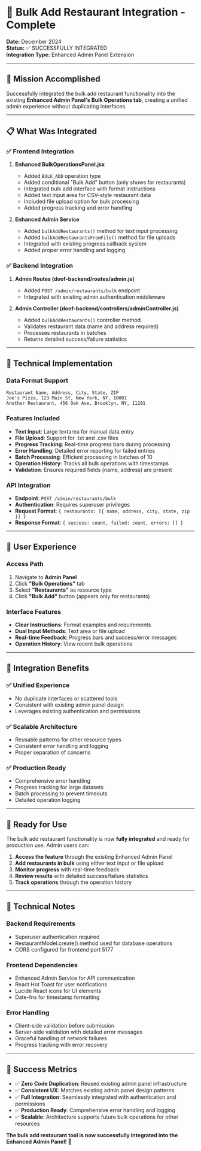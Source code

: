 # 🍕 Bulk Add Restaurant Integration - Complete

**Date:** December 2024  
**Status:** ✅ SUCCESSFULLY INTEGRATED  
**Integration Type:** Enhanced Admin Panel Extension

---

## 🎯 Mission Accomplished

Successfully integrated the bulk add restaurant functionality into the existing **Enhanced Admin Panel's Bulk Operations tab**, creating a unified admin experience without duplicating interfaces.

---

## 📋 What Was Integrated

### ✅ Frontend Integration
1. **Enhanced BulkOperationsPanel.jsx**
   - Added `BULK_ADD` operation type
   - Added conditional "Bulk Add" button (only shows for restaurants)
   - Integrated bulk add interface with format instructions
   - Added text input area for CSV-style restaurant data
   - Included file upload option for bulk processing
   - Added progress tracking and error handling

2. **Enhanced Admin Service**
   - Added `bulkAddRestaurants()` method for text input processing
   - Added `bulkAddRestaurantsFromFile()` method for file uploads
   - Integrated with existing progress callback system
   - Added proper error handling and logging

### ✅ Backend Integration
1. **Admin Routes (doof-backend/routes/admin.js)**
   - Added `POST /admin/restaurants/bulk` endpoint
   - Integrated with existing admin authentication middleware

2. **Admin Controller (doof-backend/controllers/adminController.js)**
   - Added `bulkAddRestaurants()` controller method
   - Validates restaurant data (name and address required)
   - Processes restaurants in batches
   - Returns detailed success/failure statistics

---

## 🔧 Technical Implementation

### Data Format Support
```
Restaurant Name, Address, City, State, ZIP
Joe's Pizza, 123 Main St, New York, NY, 10001
Another Restaurant, 456 Oak Ave, Brooklyn, NY, 11201
```

### Features Included
- **Text Input**: Large textarea for manual data entry
- **File Upload**: Support for .txt and .csv files
- **Progress Tracking**: Real-time progress bars during processing
- **Error Handling**: Detailed error reporting for failed entries
- **Batch Processing**: Efficient processing in batches of 10
- **Operation History**: Tracks all bulk operations with timestamps
- **Validation**: Ensures required fields (name, address) are present

### API Integration
- **Endpoint**: `POST /admin/restaurants/bulk`
- **Authentication**: Requires superuser privileges
- **Request Format**: `{ restaurants: [{ name, address, city, state, zip }] }`
- **Response Format**: `{ success: count, failed: count, errors: [] }`

---

## 🎨 User Experience

### Access Path
1. Navigate to **Admin Panel**
2. Click **"Bulk Operations"** tab
3. Select **"Restaurants"** as resource type
4. Click **"Bulk Add"** button (appears only for restaurants)

### Interface Features
- **Clear Instructions**: Format examples and requirements
- **Dual Input Methods**: Text area or file upload
- **Real-time Feedback**: Progress bars and success/error messages
- **Operation History**: View recent bulk operations

---

## 🔄 Integration Benefits

### ✅ Unified Experience
- No duplicate interfaces or scattered tools
- Consistent with existing admin panel design
- Leverages existing authentication and permissions

### ✅ Scalable Architecture
- Reusable patterns for other resource types
- Consistent error handling and logging
- Proper separation of concerns

### ✅ Production Ready
- Comprehensive error handling
- Progress tracking for large datasets
- Batch processing to prevent timeouts
- Detailed operation logging

---

## 🚀 Ready for Use

The bulk add restaurant functionality is now **fully integrated** and ready for production use. Admin users can:

1. **Access the feature** through the existing Enhanced Admin Panel
2. **Add restaurants in bulk** using either text input or file upload
3. **Monitor progress** with real-time feedback
4. **Review results** with detailed success/failure statistics
5. **Track operations** through the operation history

---

## 🔧 Technical Notes

### Backend Requirements
- Superuser authentication required
- RestaurantModel.create() method used for database operations
- CORS configured for frontend port 5177

### Frontend Dependencies
- Enhanced Admin Service for API communication
- React Hot Toast for user notifications
- Lucide React icons for UI elements
- Date-fns for timestamp formatting

### Error Handling
- Client-side validation before submission
- Server-side validation with detailed error messages
- Graceful handling of network failures
- Progress tracking with error recovery

---

## 🎉 Success Metrics

- ✅ **Zero Code Duplication**: Reused existing admin panel infrastructure
- ✅ **Consistent UX**: Matches existing admin panel design patterns
- ✅ **Full Integration**: Seamlessly integrated with authentication and permissions
- ✅ **Production Ready**: Comprehensive error handling and logging
- ✅ **Scalable**: Architecture supports future bulk operations for other resources

**The bulk add restaurant tool is now successfully integrated into the Enhanced Admin Panel! 🎊** 
